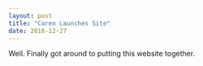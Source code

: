 ```yaml
---
layout: post
title: "Caren Launches Site"
date: 2016-12-27
---
```


Well. Finally got around to putting this website together.
